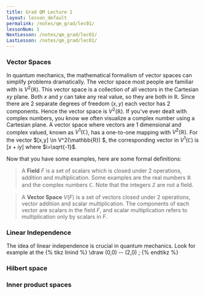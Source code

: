```yaml
---
title: Grad QM Lecture 1
layout: lesson_default
permalink: /notes/qm_grad/lec01/
lessonNum: 1
NextLesson: /notes/qm_grad/lec02/
LastLesson: /notes/qm_grad/lec01/
---
```


### Vector Spaces

In quantum mechanics, the mathematical formalism of vector spaces can simplify problems dramatically. The vector space most people are familiar with is $V^2(\mathbb{R})$. This vector space is a collection of all vectors in the Cartesian $xy$ plane. Both $x$ and $y$ can take any real value, so they are both in $\mathbb{R}$. Since there are 2 separate degrees of freedom $(x,y)$ each vector has 2 components. Hence the vector space is $V^2(\mathbb{R})$. If you've ever dealt with complex numbers, you know we often visualize a complex  number using a Cartesian plane. A vector space where vectors are 1 dimensional and complex valued, known as $V^1(\mathbb{C})$, has a one-to-one mapping with $V^2(\mathbb{R})$. For the vector $[x,y] \in V^2(\mathbb{R}) $, the corresponding vector in $V^1(\mathbb{C})$ is $[x+iy]$ where $i=\sqrt{-1}$.

Now that you have some examples, here are some formal definitions:

> A **Field** $F$ is a set of scalars which is closed under 2 operations, addition and multiplication. Some examples are the real numbers $\mathbb{R}$ and the complex numbers $\mathbb{C}$. Note that the integers $\mathbb{Z}$ are not a field.

> A **Vector Space** $V(F)$ is a set of vectors closed under 2 operations, vector addition and scalar multiplication. The components of each vector are scalars in the field $F$, and scalar multiplication refers to multiplication only by scalars in $F$.

### Linear Independence
The idea of linear independence is crucial in quantum mechanics. Look for example at the
{% tikz linind %}
  \draw (0,0) -- (2,0) ;
{% endtikz %}

### Hilbert space

### Inner product spaces
